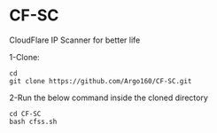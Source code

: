 # CF-SC
CloudFlare IP Scanner for better life

1-Clone:
```shell
cd
git clone https://github.com/Argo160/CF-SC.git
```

2-Run the below command inside the cloned directory
```shell
cd CF-SC
bash cfss.sh
```
